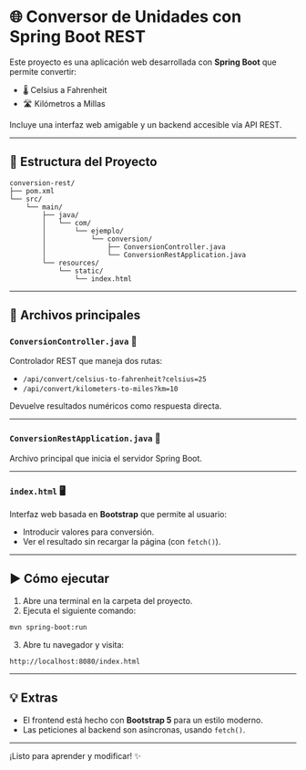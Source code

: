 # 🌐 Conversor de Unidades con Spring Boot REST

Este proyecto es una aplicación web desarrollada con **Spring Boot** que permite convertir:

- 🌡️ Celsius a Fahrenheit
- 🛣️ Kilómetros a Millas

Incluye una interfaz web amigable y un backend accesible vía API REST.

---

## 📁 Estructura del Proyecto

```
conversion-rest/
├── pom.xml
└── src/
    └── main/
        ├── java/
        │   └── com/
        │       └── ejemplo/
        │           └── conversion/
        │               ├── ConversionController.java
        │               └── ConversionRestApplication.java
        └── resources/
            └── static/
                └── index.html
```

---

## 🔧 Archivos principales

### `ConversionController.java` 🎯
Controlador REST que maneja dos rutas:

- `/api/convert/celsius-to-fahrenheit?celsius=25`
- `/api/convert/kilometers-to-miles?km=10`

Devuelve resultados numéricos como respuesta directa.

---

### `ConversionRestApplication.java` 🚀
Archivo principal que inicia el servidor Spring Boot.

---

### `index.html` 🖥️
Interfaz web basada en **Bootstrap** que permite al usuario:

- Introducir valores para conversión.
- Ver el resultado sin recargar la página (con `fetch()`).

---

## ▶️ Cómo ejecutar

1. Abre una terminal en la carpeta del proyecto.
2. Ejecuta el siguiente comando:

```bash
mvn spring-boot:run
```

3. Abre tu navegador y visita:

```
http://localhost:8080/index.html
```

---

## 💡 Extras

- El frontend está hecho con **Bootstrap 5** para un estilo moderno.
- Las peticiones al backend son asíncronas, usando `fetch()`.

---

¡Listo para aprender y modificar! ✨
